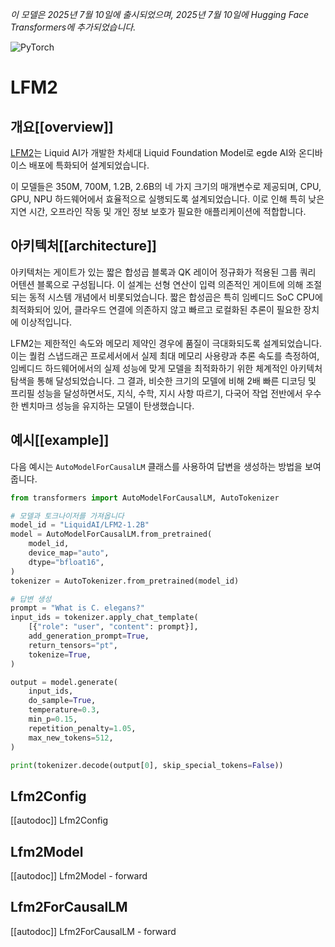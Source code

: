 <!--Copyright 2025 The HuggingFace Team. All rights reserved.

Licensed under the Apache License, Version 2.0 (the "License"); you may not use this file except in compliance with
the License. You may obtain a copy of the License at

http://www.apache.org/licenses/LICENSE-2.0

Unless required by applicable law or agreed to in writing, software distributed under the License is distributed on
an "AS IS" BASIS, WITHOUT WARRANTIES OR CONDITIONS OF ANY KIND, either express or implied. See the License for the
specific language governing permissions and limitations under the License.

⚠️ Note that this file is in Markdown but contain specific syntax for our doc-builder (similar to MDX) that may not be
rendered properly in your Markdown viewer.

-->
*이 모델은 2025년 7월 10일에 출시되었으며, 2025년 7월 10일에 Hugging Face Transformers에 추가되었습니다.*

<div class="flex flex-wrap space-x-1">
<img alt="PyTorch" src="https://img.shields.io/badge/PyTorch-DE3412?style=flat&logo=pytorch&logoColor=white">
</div>

# LFM2

## 개요[[overview]]

[LFM2](https://www.liquid.ai/blog/liquid-foundation-models-v2-our-second-series-of-generative-ai-models)는 Liquid AI가 개발한 차세대 Liquid Foundation Model로 egde AI와 온디바이스 배포에 특화되어 설계되었습니다.

이 모델들은 350M, 700M, 1.2B, 2.6B의 네 가지 크기의 매개변수로 제공되며, CPU, GPU, NPU 하드웨어에서 효율적으로 실행되도록 설계되었습니다. 이로 인해 특히 낮은 지연 시간, 오프라인 작동 및 개인 정보 보호가 필요한 애플리케이션에 적합합니다.

## 아키텍처[[architecture]]

아키텍처는 게이트가 있는 짧은 합성곱 블록과 QK 레이어 정규화가 적용된 그룹 쿼리 어텐션 블록으로 구성됩니다. 이 설계는 선형 연산이 입력 의존적인 게이트에 의해 조절되는 동적 시스템 개념에서 비롯되었습니다. 짧은 합성곱은 특히 임베디드 SoC CPU에 최적화되어 있어, 클라우드 연결에 의존하지 않고 빠르고 로컬화된 추론이 필요한 장치에 이상적입니다.

LFM2는 제한적인 속도와 메모리 제약인 경우에 품질이 극대화되도록 설계되었습니다. 이는 퀄컴 스냅드래곤 프로세서에서 실제 최대 메모리 사용량과 추론 속도를 측정하여, 임베디드 하드웨어에서의 실제 성능에 맞게 모델을 최적화하기 위한 체계적인 아키텍처 탐색을 통해 달성되었습니다. 그 결과, 비슷한 크기의 모델에 비해 2배 빠른 디코딩 및 프리필 성능을 달성하면서도, 지식, 수학, 지시 사항 따르기, 다국어 작업 전반에서 우수한 벤치마크 성능을 유지하는 모델이 탄생했습니다.

## 예시[[example]]

다음 예시는 `AutoModelForCausalLM` 클래스를 사용하여 답변을 생성하는 방법을 보여줍니다.

```python
from transformers import AutoModelForCausalLM, AutoTokenizer

# 모델과 토크나이저를 가져옵니다
model_id = "LiquidAI/LFM2-1.2B"
model = AutoModelForCausalLM.from_pretrained(
    model_id,
    device_map="auto",
    dtype="bfloat16",
)
tokenizer = AutoTokenizer.from_pretrained(model_id)

# 답변 생성
prompt = "What is C. elegans?"
input_ids = tokenizer.apply_chat_template(
    [{"role": "user", "content": prompt}],
    add_generation_prompt=True,
    return_tensors="pt",
    tokenize=True,
)

output = model.generate(
    input_ids,
    do_sample=True,
    temperature=0.3,
    min_p=0.15,
    repetition_penalty=1.05,
    max_new_tokens=512,
)

print(tokenizer.decode(output[0], skip_special_tokens=False))
```

## Lfm2Config

[[autodoc]] Lfm2Config

## Lfm2Model

[[autodoc]] Lfm2Model
    - forward

## Lfm2ForCausalLM

[[autodoc]] Lfm2ForCausalLM
    - forward